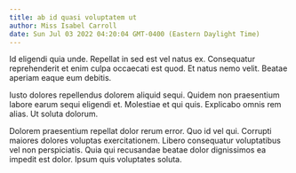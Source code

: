 ```yaml
---
title: ab id quasi voluptatem ut
author: Miss Isabel Carroll
date: Sun Jul 03 2022 04:20:04 GMT-0400 (Eastern Daylight Time)
---
```

Id eligendi quia unde. Repellat in sed est vel natus ex. Consequatur reprehenderit et enim culpa occaecati est quod. Et natus nemo velit. Beatae aperiam eaque eum debitis.

 Iusto dolores repellendus dolorem aliquid sequi. Quidem non praesentium labore earum sequi eligendi et. Molestiae et qui quis. Explicabo omnis rem alias. Ut soluta dolorum.

 Dolorem praesentium repellat dolor rerum error. Quo id vel qui. Corrupti maiores dolores voluptas exercitationem. Libero consequatur voluptatibus vel non perspiciatis. Quia qui recusandae beatae dolor dignissimos ea impedit est dolor. Ipsum quis voluptates soluta.
